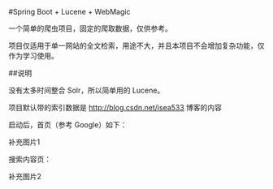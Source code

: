 #Spring Boot + Lucene + WebMagic

一个简单的爬虫项目，固定的爬取数据，仅供参考。

项目仅适用于单一网站的全文检索，用途不大，并且本项目不会增加复杂功能，仅作为学习使用。

##说明

没有太多时间整合 Solr，所以简单用的 Lucene。

项目默认带的索引数据是 http://blog.csdn.net/isea533 博客的内容

启动后，首页（参考 Google）如下：

补充图片1

搜索内容页：

补充图片2
